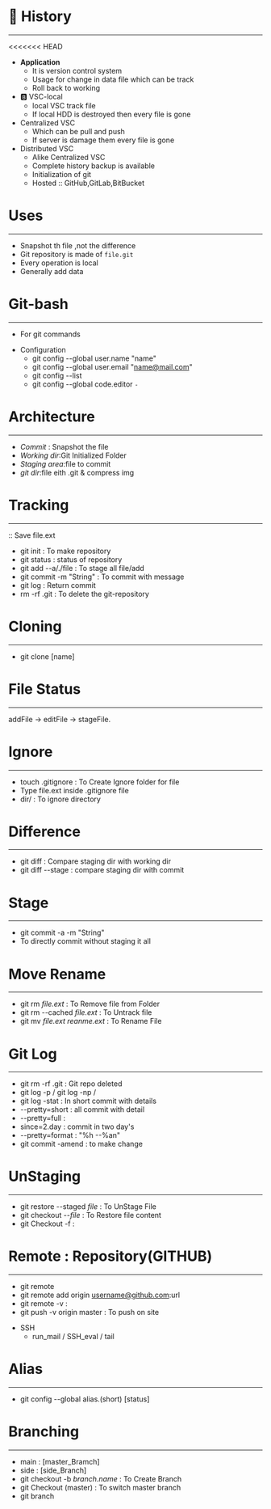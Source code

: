 # :space_invader: History
---
<<<<<<< HEAD
+ __Application__
    - It is version control system
    - Usage for change in data file which can be track
    - Roll back to working
+ :b: VSC-local
    - local VSC track file
    - If local HDD is destroyed then every file is gone
+ Centralized VSC
    - Which can be pull and push
    - If server is damage them every file is gone
+ Distributed VSC
    - Alike Centralized VSC
    - Complete history backup is available
    - Initialization of git
    - Hosted :: GitHub,GitLab,BitBucket

# Uses
---
- Snapshot th file ,not the difference
- Git repository is made of `file.git`
- Every operation is local
- Generally add data

# Git-bash
---
- For git commands
+ Configuration
    - git config --global user.name "name"
    - git config --global user.email "name@mail.com"
    - git config --list 
    - git config --global code.editor `-`

# Architecture
---
- _Commit_ : Snapshot the file
- _Working dir_:Git Initialized Folder
- _Staging area_:file to commit
- _git dir_:file eith .git & compress img

# Tracking
---
:: Save file.ext
- git init : To make repository
- git status : status of repository
- git add --a/./file : To stage all file/add
- git commit -m "String" : To commit with message
- git log : Return commit
- rm -rf .git : To delete the git-repository

# Cloning
---
- git clone <link to be clone> [name]

# File Status
---
addFile -> editFile -> stageFile.

# Ignore
---
- touch .gitignore : To Create Ignore folder for file
- Type file.ext inside .gitignore file
- dir/ : To ignore directory

# Difference
---
- git diff : Compare staging dir with working dir
- git diff --stage : compare staging dir with commit

# Stage
---
- git commit -a -m "String"
- To directly commit without staging it all

# Move Rename
---
- git rm _file.ext_ : To Remove file from Folder
- git rm --cached _file.ext_ : To Untrack file
- git mv _file.ext_ _reanme.ext_ : To Rename File

# Git Log
---
- git rm -rf .git : Git repo deleted
- git log -p / git log -np / 
- git log -stat : In short commit with details
- --pretty=short : all commit with detail
- --pretty=full :
- since=2.day : commit in two day's 
- --pretty=format : "%h --%an"
- git commit -amend : to make change

# UnStaging
---
- git restore --staged _file_ : To UnStage File
- git checkout --_file_ : To Restore file content
- git Checkout -f :

# Remote : Repository(GITHUB)
---
- git remote 
- git remote add origin username@github.com:url
- git remote -v :
- git push -v origin master : To push on site
+ SSH
    - run_mail / SSH_eval / tail 

# Alias
---
- git config --global alias.(short) [status]

# Branching 
---
- main : [master_Bramch]
- side : [side_Branch]
- git checkout -b _branch.name_ : To Create Branch
- git Checkout (master) : To switch master branch 
- git branch 


